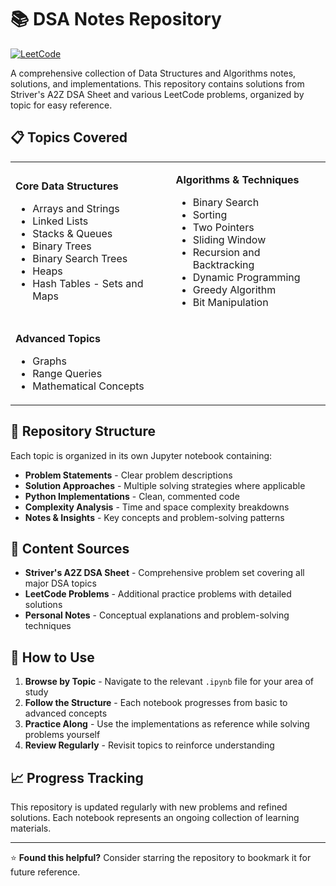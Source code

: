 # 📚 DSA Notes Repository

[![LeetCode](https://img.shields.io/badge/LeetCode-000000?style=for-the-badge&logo=LeetCode&logoColor=#d16c06)](https://leetcode.com/u/opPHET3u6l/)

A comprehensive collection of Data Structures and Algorithms notes, solutions, and implementations. This repository contains solutions from Striver's A2Z DSA Sheet and various LeetCode problems, organized by topic for easy reference.

## 📋 Topics Covered

<table>
<tr>
<td>

**Core Data Structures**
- Arrays and Strings
- Linked Lists  
- Stacks & Queues
- Binary Trees
- Binary Search Trees
- Heaps
- Hash Tables - Sets and Maps

</td>
<td>

**Algorithms & Techniques**
- Binary Search
- Sorting
- Two Pointers
- Sliding Window
- Recursion and Backtracking
- Dynamic Programming
- Greedy Algorithm
- Bit Manipulation

</td>
</tr>
<tr>
<td colspan="2">

**Advanced Topics**
- Graphs
- Range Queries
- Mathematical Concepts

</td>
</tr>
</table>

## 📁 Repository Structure

Each topic is organized in its own Jupyter notebook containing:

- **Problem Statements** - Clear problem descriptions
- **Solution Approaches** - Multiple solving strategies where applicable  
- **Python Implementations** - Clean, commented code
- **Complexity Analysis** - Time and space complexity breakdowns
- **Notes & Insights** - Key concepts and problem-solving patterns

## 🎯 Content Sources

- **Striver's A2Z DSA Sheet** - Comprehensive problem set covering all major DSA topics
- **LeetCode Problems** - Additional practice problems with detailed solutions
- **Personal Notes** - Conceptual explanations and problem-solving techniques

## 🚀 How to Use

1. **Browse by Topic** - Navigate to the relevant `.ipynb` file for your area of study
2. **Follow the Structure** - Each notebook progresses from basic to advanced concepts
3. **Practice Along** - Use the implementations as reference while solving problems yourself
4. **Review Regularly** - Revisit topics to reinforce understanding

## 📈 Progress Tracking

This repository is updated regularly with new problems and refined solutions. Each notebook represents an ongoing collection of learning materials.

---

⭐ **Found this helpful?** Consider starring the repository to bookmark it for future reference.
